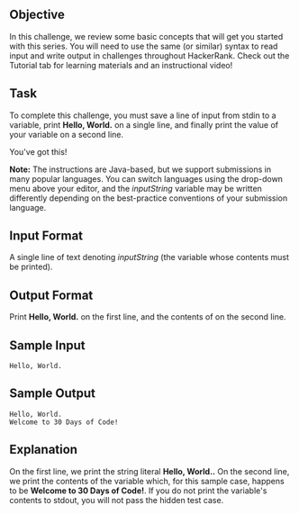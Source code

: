 ## Objective
In this challenge, we review some basic concepts that will get you started with this series. You will need to use the same (or similar) syntax to read input and write output in challenges throughout HackerRank. Check out the Tutorial tab for learning materials and an instructional video!

## Task
To complete this challenge, you must save a line of input from stdin to a variable, print **Hello, World.** on a single line, and finally print the value of your variable on a second line.

You've got this!

**Note:** The instructions are Java-based, but we support submissions in many popular languages. You can switch languages using the drop-down menu above your editor, and the _inputString_ variable may be written differently depending on the best-practice conventions of your submission language.

## Input Format

A single line of text denoting _inputString_ (the variable whose contents must be printed).

## Output Format

Print **Hello, World.** on the first line, and the contents of  on the second line.

## Sample Input

```
Hello, World.
```

## Sample Output

```
Hello, World.
Welcome to 30 Days of Code!
```

## Explanation

On the first line, we print the string literal **Hello, World..** On the second line, we print the contents of the  variable which, for this sample case, happens to be **Welcome to 30 Days of Code!**. If you do not print the variable's contents to stdout, you will not pass the hidden test case.